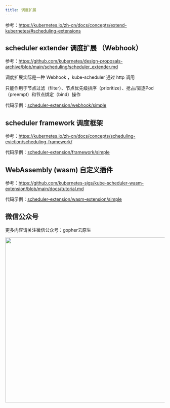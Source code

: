 ```yaml
---
title: 调度扩展
---
```


参考：https://kubernetes.io/zh-cn/docs/concepts/extend-kubernetes/#scheduling-extensions

## scheduler extender 调度扩展 （Webhook）

参考：https://github.com/kubernetes/design-proposals-archive/blob/main/scheduling/scheduler_extender.md

调度扩展实际是一种 Webhook ，kube-scheduler 通过 http 调用

只能作用于节点过滤（filter）、节点优先级排序（prioritize）、抢占/驱逐Pod（preempt）和节点绑定（bind）操作

代码示例：[scheduler-extension/webhook/simple](https://github.com/togettoyou/kubernetes-src-notes/tree/main/src/scheduler-extension/webhook/simple)

## scheduler framework 调度框架

参考：https://kubernetes.io/zh-cn/docs/concepts/scheduling-eviction/scheduling-framework/

代码示例：[scheduler-extension/framework/simple](https://github.com/togettoyou/kubernetes-src-notes/tree/main/src/scheduler-extension/framework/simple)

## WebAssembly (wasm) 自定义插件

参考：https://github.com/kubernetes-sigs/kube-scheduler-wasm-extension/blob/main/docs/tutorial.md

代码示例：[scheduler-extension/wasm-extension/simple](https://github.com/togettoyou/kubernetes-src-notes/tree/main/src/scheduler-extension/wasm-extension/simple)

## 微信公众号

更多内容请关注微信公众号：gopher云原生

<img src="https://github.com/user-attachments/assets/ea93572c-6c05-4751-bde7-35a58fe083f1" width="520px" />
